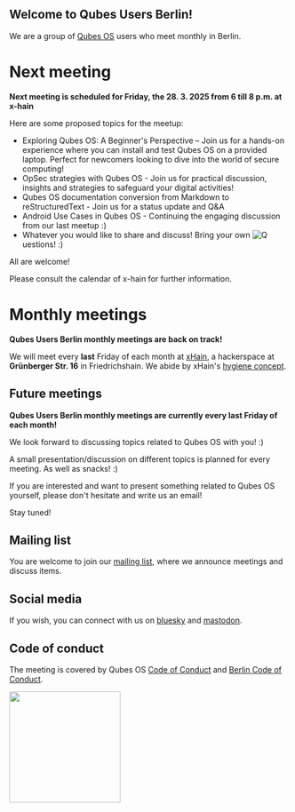 ## Welcome to Qubes Users Berlin!

We are a group of [Qubes OS](https://www.qubes-os.org) users who meet monthly in Berlin. 


# Next meeting

**Next meeting is scheduled for Friday, the 28. 3. 2025 from 6 till 8 p.m. at x-hain**

Here are some proposed topics for the meetup:

- Exploring Qubes OS: A Beginner's Perspective – Join us for a hands-on experience where you can install and test Qubes OS on a provided laptop. Perfect for newcomers looking to dive into the world of secure computing!
- OpSec strategies with Qubes OS - Join us for practical discussion, insights and strategies to safeguard your digital activities!
- Qubes OS documentation conversion from Markdown to reStructuredText - Join us for a status update and Q&A
- Android Use Cases in Qubes OS - Continuing the engaging discussion from our last meetup :)
- Whatever you would like to share and discuss! Bring your own ![Q](./qubes-logo-grain2.png) uestions! :)
   
All are welcome!

Please consult the calendar of x-hain for further information.


# Monthly meetings

**Qubes Users Berlin monthly meetings are back on track!**

We will meet every **last** Friday of each month at [xHain](https://x-hain.de/de/participate/#content), a hackerspace at **Grünberger Str. 16** in Friedrichshain. We abide by xHain's [hygiene concept](https://wiki.x-hain.de/de/xHain/hygiene-konzept).


## Future meetings

**Qubes Users Berlin monthly meetings are currently every last Friday of each month!**

We look forward to discussing topics related to Qubes OS with you! :) 

A small presentation/discussion on different topics is planned for every meeting. As well as snacks! :)

If you are interested and want to present something related to Qubes OS yourself,
please don't hesitate and write us an email! 

Stay tuned! 

## Mailing list

You are welcome to join our [mailing list](https://www.autistici.org/mailman/listinfo/qub), where we announce meetings and discuss items.

## Social media

If you wish, you can connect with us on [bluesky](https://bsky.app/profile/qubes-users-berlin.bsky.social) and [mastodon](https://mastodon.social/@qubes_users_berlin).

## Code of conduct

The meeting is covered by Qubes OS [Code of Conduct](https://qubes-os.org/code-of-conduct) and [Berlin Code of Conduct](https://berlincodeofconduct.org/). 

<img src="https://github.com/QubesOS/qubes-attachment/raw/master/icons/qubes-community-event/qubes-community-event.png" align="center" width="200">
